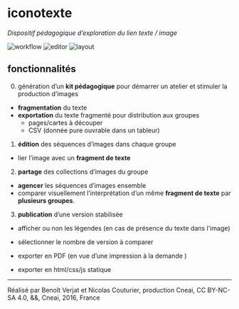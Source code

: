 # iconotexte
*Dispositif pédagogique d’exploration du lien texte / image*


![workflow](https://docs.google.com/drawings/d/1DnGQKQQD9bKBrDW_nD3t1e6rezmi3iVaevDZ2Tb1ICI/pub?w=1487&amp;h=1080)
![editor](https://docs.google.com/drawings/d/1m0j2WogX8TcO5tFsxM4WA5Giu4KY-Km8_XMeXl8Lv_E/pub?w=1440&h=1080)
![layout](https://docs.google.com/drawings/d/1r_PIYdG4upb-EbJeBoTRgjTzeSvWhMGbAiCFakmTFFI/pub?w=1440&h=1080)

## fonctionnalités

0. génération d’un **kit pédagogique** pour démarrer un atelier et stimuler la production d’images
  - **fragmentation** du texte 
  - **exportation** du texte fragmenté pour distribution aux groupes
    - pages/cartes à découper 
    - CSV (donnée pure ouvrable dans un tableur)

1. **édition** des séquences d’images dans chaque groupe
  - lier l’image avec un **fragment de texte**

2. **partage** des collections d’images du groupe
  - **agencer** les séquences d’images ensemble
  - comparer visuellement l’interprétation d’un même **fragment de texte** par **plusieurs groupes**.

3. **publication** d’une version stabilisée

  - afficher ou non les légendes (en cas de présence du texte dans l'image) 
  - sélectionner le nombre de version à comparer 

  - exporter en PDF (en vue d’une impression à la demande )
  - exporter en html/css/js statique

****
Réalisé par Benoît Verjat et Nicolas Couturier, production Cneai,
CC BY-NC-SA 4.0, &&, Cneai, 2016, France
